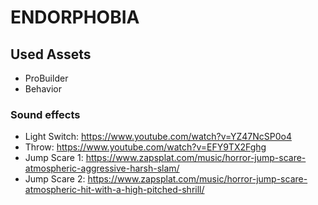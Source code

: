 # ENDORPHOBIA

## Used Assets
* ProBuilder
* Behavior

### Sound effects
* Light Switch: https://www.youtube.com/watch?v=YZ47NcSP0o4
* Throw: https://www.youtube.com/watch?v=EFY9TX2Fghg
* Jump Scare 1: https://www.zapsplat.com/music/horror-jump-scare-atmospheric-aggressive-harsh-slam/
* Jump Scare 2: https://www.zapsplat.com/music/horror-jump-scare-atmospheric-hit-with-a-high-pitched-shrill/
